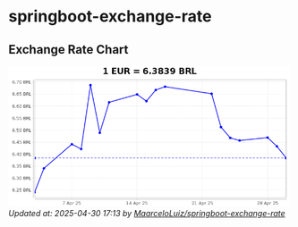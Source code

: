 # springboot-exchange-rate

<!-- EXCHANGE-RATE-START -->
## Exchange Rate Chart

![Exchange Rate Chart](charts/chart.png)*Updated at: 2025-04-30 17:13 by [MaarceloLuiz/springboot-exchange-rate](https://github.com/MaarceloLuiz/springboot-exchange-rate)*


<!-- EXCHANGE-RATE-END -->